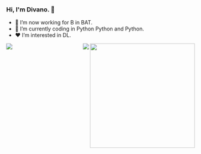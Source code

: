 ### Hi, I'm Divano. 👋
- 🔭 I’m now working for B in BAT.
- 🤔 I’m currently coding in Python Python and Python.
- ❤ I’m interested in DL.
<img align="right" height="280" src="https://pic2.zhimg.com/v2-28020003d4a493c78d8202ba6c35f179_b.webp">
<img align="left" src="https://github-readme-stats.vercel.app/api?username=DDDivano&show_icons=true&hide_border=true">
<img align="right" src="https://github-readme-stats.vercel.app/api/top-langs/?username=DDDivano&hide_border=true">
</div>
